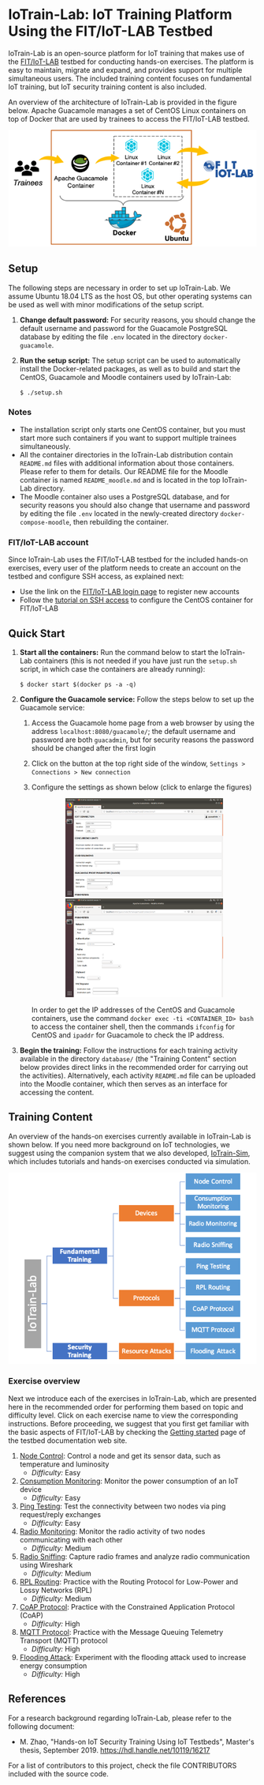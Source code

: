 

# IoTrain-Lab: IoT Training Platform Using the FIT/IoT-LAB Testbed

IoTrain-Lab is an open-source platform for IoT training that makes use
of the [FIT/IoT-LAB](https://www.iot-lab.info/) testbed for conducting
hands-on exercises. The platform is easy to maintain, migrate and
expand, and provides support for multiple simultaneous users. The
included training content focuses on fundamental IoT training, but IoT
security training content is also included.

An overview of the architecture of IoTrain-Lab is provided in the
figure below. Apache Guacamole manages a set of CentOS Linux
containers on top of Docker that are used by trainees to access the
FIT/IoT-LAB testbed.
<div align=center><img src="figures/platform_architecture.png"></div>


## Setup

The following steps are necessary in order to set up IoTrain-Lab. We
assume Ubuntu 18.04 LTS as the host OS, but other operating systems
can be used as well with minor modifications of the setup script.

1. **Change default password:** For security reasons, you should
change the default username and password for the Guacamole PostgreSQL
database by editing the file `.env` located in the directory
`docker-guacamole`.

2. **Run the setup script:** The setup script can be used to
automatically install the Docker-related packages, as well as to build
and start the CentOS, Guacamole and Moodle containers used by
IoTrain-Lab:
	```
	$ ./setup.sh
	```

### Notes

* The installation script only starts one CentOS container, but you
  must start more such containers if you want to support multiple
  trainees simultaneously.
* All the container directories in the IoTrain-Lab distribution
  contain `README.md` files with additional information about those
  containers. Please refer to them for details. Our README file for
  the Moodle container is named `README_moodle.md` and is located in
  the top IoTrain-Lab directory.
* The Moodle container also uses a PostgreSQL database, and for
  security reasons you should also change that username and password
  by editing the file `.env` located in the newly-created directory
  `docker-compose-moodle`, then rebuilding the container.

### FIT/IoT-LAB account

Since IoTrain-Lab uses the FIT/IoT-LAB testbed for the included
hands-on exercises, every user of the platform needs to create an
account on the testbed and configure SSH access, as explained next:
* Use the link on the [FIT/IoT-LAB login
  page](https://www.iot-lab.info/testbed/login?next=%2Fdashboard) to
  register new accounts
* Follow the [tutorial on SSH
  access](https://www.iot-lab.info/tutorials/ssh-access/) to configure
  the CentOS container for FIT/IoT-LAB


## Quick Start

1. **Start all the containers:** Run the command below to start the
IoTrain-Lab containers (this is not needed if you have just run the
`setup.sh` script, in which case the containers are already running):
	```
	$ docker start $(docker ps -a -q)
	```

2. **Configure the Guacamole service:** Follow the steps below to set
up the Guacamole service:

	1. Access the Guacamole home page from a web browser by using
	the address `localhost:8080/guacamole/`; the default username
	and password are both `guacadmin`, but for security reasons
	the password should be changed after the first login

	2. Click on the button at the top right side of the window,
	`Settings > Connections > New connection`

	3. Configure the settings as shown below (click to enlarge the
	figures)
		<div align=center>
		<img width="320" src="figures/guacamole_settings1.png">
		<img width="320" src="figures/guacamole_settings2.png">
		</div>

		In order to get the IP addresses of the CentOS and
		Guacamole containers, use the command `docker exec -ti
		<CONTAINER_ID> bash` to access the container shell,
		then the commands `ifconfig` for CentOS and `ipaddr`
		for Guacamole to check the IP address.

3. **Begin the training:** Follow the instructions for each training
activity available in the directory `database/` (the "Training
Content" section below provides direct links in the recommended order
for carrying out the activities). Alternatively, each activity
`README.md` file can be uploaded into the Moodle container, which then
serves as an interface for accessing the content.


## Training Content

An overview of the hands-on exercises currently available in
IoTrain-Lab is shown below. If you need more background on IoT
technologies, we suggest using the companion system that we also
developed, [IoTrain-Sim](https://github.com/crond-jaist/iotrain-sim),
which includes tutorials and hands-on exercises conducted via
simulation.
<div align=center><img src="figures/content_overview.png"></div>

### Exercise overview

Next we introduce each of the exercises in IoTrain-Lab, which are
presented here in the recommended order for performing them based on
topic and difficulty level. Click on each exercise name to view the
corresponding instructions. Before proceeding, we suggest that you
first get familiar with the basic aspects of FIT/IoT-LAB by checking
the [Getting
started](https://www.iot-lab.info/docs/getting-started/introduction/)
page of the testbed documentation web site.

1. [Node Control](database/fundamental_training/devices/node_control/README.md):
	Control a node and get its sensor data, such as temperature and luminosity
	- _Difficulty:_ Easy
2. [Consumption Monitoring](database/fundamental_training/devices/consumption_monitoring/README.md):
	Monitor the power consumption of an IoT device
	- _Difficulty:_ Easy
3. [Ping Testing](database/fundamental_training/protocols/ping_testing/README.md):
	Test the connectivity between two nodes via ping request/reply exchanges
	- _Difficulty:_ Easy
4. [Radio Monitoring](database/fundamental_training/devices/radio_monitoring/README.md):
	Monitor the radio activity of two nodes communicating with each other
	- _Difficulty:_ Medium
5. [Radio Sniffing](database/fundamental_training/devices/radio_sniffing/README.md):
	Capture radio frames and analyze radio communication using Wireshark
	- _Difficulty:_ Medium
6. [RPL Routing](database/fundamental_training/protocols/rpl_routing/README.md):
	Practice with the Routing Protocol for Low-Power and Lossy Networks (RPL)
	- _Difficulty:_ Medium
7. [CoAP Protocol](database/fundamental_training/protocols/coap_protocol/README.md):
	Practice with the Constrained Application Protocol (CoAP)
	- _Difficulty:_ High
8. [MQTT Protocol](database/fundamental_training/protocols/mqtt_protocol/README.md):
	Practice with the Message Queuing  Telemetry Transport (MQTT) protocol
	- _Difficulty:_ High
9. [Flooding Attack](database/security_training/resource_attacks/flooding_attack/README.md):
	Experiment with the flooding attack used to increase energy consumption
	- _Difficulty:_ High


## References

For a research background regarding IoTrain-Lab, please refer to the
following document:
* M. Zhao, "Hands-on IoT Security Training Using IoT Testbeds",
  Master's thesis, September 2019. https://hdl.handle.net/10119/16217

For a list of contributors to this project, check the file
CONTRIBUTORS included with the source code.
